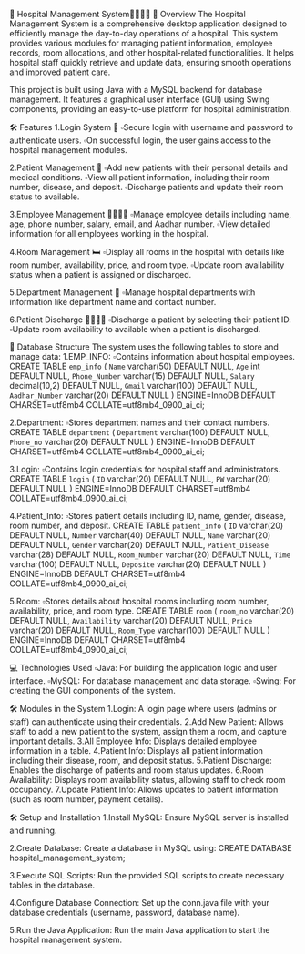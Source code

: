 🏥 Hospital Management System💉💉🛌🏼
📜 Overview
The Hospital Management System is a comprehensive desktop application designed to efficiently manage the day-to-day operations of a hospital. This system provides various modules for managing patient information, employee records, room allocations, and other hospital-related functionalities. It helps hospital staff quickly retrieve and update data, ensuring smooth operations and improved patient care.

This project is built using Java with a MySQL backend for database management. It features a graphical user interface (GUI) using Swing components, providing an easy-to-use platform for hospital administration.

🛠️ Features
1.Login System 🔑
▫️Secure login with username and password to authenticate users.
▫️On successful login, the user gains access to the hospital management modules.

2.Patient Management 🏥
▫️Add new patients with their personal details and medical conditions.
▫️View all patient information, including their room number, disease, and deposit.
▫️Discharge patients and update their room status to available.

3.Employee Management 👨‍⚕️👩‍⚕️
▫️Manage employee details including name, age, phone number, salary, email, and Aadhar number.
▫️View detailed information for all employees working in the hospital.

4.Room Management 🛏️
▫️Display all rooms in the hospital with details like room number, availability, price, and room type.
▫️Update room availability status when a patient is assigned or discharged.

5.Department Management 🏢
▫️Manage hospital departments with information like department name and contact number.

6.Patient Discharge 🚶‍♀️🚶‍♂️
▫️Discharge a patient by selecting their patient ID.
▫️Update room availability to available when a patient is discharged.

📂 Database Structure
The system uses the following tables to store and manage data:
1.EMP_INFO:
▫️Contains information about hospital employees.
CREATE TABLE `emp_info` (
    `Name` varchar(50) DEFAULT NULL,
    `Age` int DEFAULT NULL,
    `Phone_Number` varchar(15) DEFAULT NULL,
    `Salary` decimal(10,2) DEFAULT NULL,
    `Gmail` varchar(100) DEFAULT NULL,
    `Aadhar_Number` varchar(20) DEFAULT NULL
) ENGINE=InnoDB DEFAULT CHARSET=utf8mb4 COLLATE=utf8mb4_0900_ai_ci;

2.Department:
▫️Stores department names and their contact numbers.
CREATE TABLE `department` (
    `Department` varchar(100) DEFAULT NULL,
    `Phone_no` varchar(20) DEFAULT NULL
) ENGINE=InnoDB DEFAULT CHARSET=utf8mb4 COLLATE=utf8mb4_0900_ai_ci;

3.Login:
▫️Contains login credentials for hospital staff and administrators.
CREATE TABLE `login` (
    `ID` varchar(20) DEFAULT NULL,
    `PW` varchar(20) DEFAULT NULL
) ENGINE=InnoDB DEFAULT CHARSET=utf8mb4 COLLATE=utf8mb4_0900_ai_ci;

4.Patient_Info:
▫️Stores patient details including ID, name, gender, disease, room number, and deposit.
CREATE TABLE `patient_info` (
    `ID` varchar(20) DEFAULT NULL,
    `Number` varchar(40) DEFAULT NULL,
    `Name` varchar(20) DEFAULT NULL,
    `Gender` varchar(20) DEFAULT NULL,
    `Patient_Disease` varchar(28) DEFAULT NULL,
    `Room_Number` varchar(20) DEFAULT NULL,
    `Time` varchar(100) DEFAULT NULL,
    `Deposite` varchar(20) DEFAULT NULL
) ENGINE=InnoDB DEFAULT CHARSET=utf8mb4 COLLATE=utf8mb4_0900_ai_ci;

5.Room:
▫️Stores details about hospital rooms including room number, availability, price, and room type.
CREATE TABLE `room` (
    `room_no` varchar(20) DEFAULT NULL,
    `Availability` varchar(20) DEFAULT NULL,
    `Price` varchar(20) DEFAULT NULL,
    `Room_Type` varchar(100) DEFAULT NULL
) ENGINE=InnoDB DEFAULT CHARSET=utf8mb4 COLLATE=utf8mb4_0900_ai_ci;

💻 Technologies Used
▫️Java: For building the application logic and user interface.
▫️MySQL: For database management and data storage.
▫️Swing: For creating the GUI components of the system.

🛠️ Modules in the System
1.Login: A login page where users (admins or staff) can authenticate using their credentials.
2.Add New Patient: Allows staff to add a new patient to the system, assign them a room, and capture important details.
3.All Employee Info: Displays detailed employee information in a table.
4.Patient Info: Displays all patient information including their disease, room, and deposit status.
5.Patient Discharge: Enables the discharge of patients and room status updates.
6.Room Availability: Displays room availability status, allowing staff to check room occupancy.
7.Update Patient Info: Allows updates to patient information (such as room number, payment details).

🛠️ Setup and Installation
1.Install MySQL: Ensure MySQL server is installed and running.

2.Create Database: Create a database in MySQL using:
CREATE DATABASE hospital_management_system;

3.Execute SQL Scripts: Run the provided SQL scripts to create necessary tables in the database.

4.Configure Database Connection: Set up the conn.java file with your database credentials (username, password, database name).

5.Run the Java Application: Run the main Java application to start the hospital management system.

